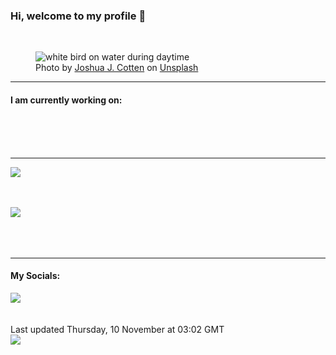 <h3>Hi, welcome to my profile 👋</h3>

<br />
<figure>
  <img
    src="https://images.unsplash.com/photo-1597782265264-5f4b0aa7d32a?crop=entropy&cs=tinysrgb&fit=max&fm=jpg&ixid=MnwyNzQ3MDB8MHwxfHJhbmRvbXx8fHx8fHx8fDE2NjgwNDM0Mzg&ixlib=rb-4.0.3&q=80&w=1080&auto=format"
    alt="white bird on water during daytime" 
  />
  <figcaption>Photo by <a
    href="https://unsplash.com/@jcotten?utm_source=Profile%20readme&utm_medium=referral">Joshua J. Cotten</a> on <a
    href="https://unsplash.com/?utm_source=Profile%20readme&utm_medium=referral">Unsplash</a></figcaption>
</figure>


<hr />
<h4>I am currently working on:</h4>
<a href=""></a>

<br /><br /><br />

<hr />
<img
  src="https://github-readme-stats.vercel.app/api?username=shanelucy&show_icons=true&theme=calm"
/>
<br /><br /><br />

<img 
  src="https://github-readme-stats.vercel.app/api/top-langs/?username=shanelucy&theme=calm"
/>
<br /><br /><br /><br />
<hr />
<h4>My Socials:</h4>
<a href="https://uk.linkedin.com/in/shane-lucy-4735b616a">
  <img
    src="https://img.shields.io/badge/linkedin%20-%230077B5.svg?&style=for-the-badge&logo=linkedin&logoColor=white"
  />
</a>
<br /><br /><br />
Last updated Thursday, 10 November at 03:02 GMT
<br />
<img
  src="https://github.com/ShaneLucy/ShaneLucy/workflows/README%20build/badge.svg"
/>
